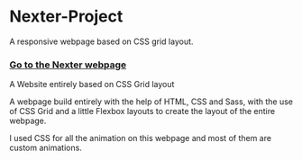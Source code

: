 # Nexter-Project

A responsive webpage based on CSS grid layout.

### **[Go to the Nexter webpage](https://nex-ter.netlify.app)**

A Website entirely based on CSS Grid layout   

A webpage build entirely with the help of HTML, CSS and Sass, with the use of CSS Grid and a little Flexbox layouts to create the layout of the entire webpage.     

I used CSS for all the animation on this webpage and most of them are custom animations.
